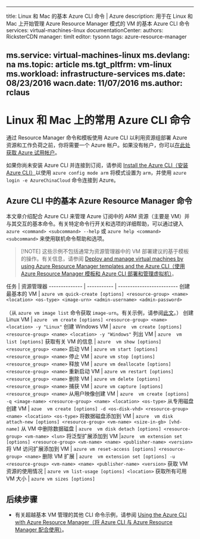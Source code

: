 <!-- ARM: tested -->

---
title: Linux 和 Mac 的基本 Azure CLI 命令 | Azure
description: 用于在 Linux 和 Mac 上开始管理 Azure Resource Manager 模式的 VM 的基本 Azure CLI 命令
services: virtual-machines-linux
documentationCenter: 
authors: RicksterCDN
manager: timlt
editor: tysonn
tags: azure-resource-manager

ms.service: virtual-machines-linux
ms.devlang: na
ms.topic: article
ms.tgt_pltfrm: vm-linux
ms.workload: infrastructure-services
ms.date: 08/23/2016
wacn.date: 11/07/2016
ms.author: rclaus
---

# Linux 和 Mac 上的常用 Azure CLI 命令

通过 Resource Manager 命令和模板使用 Azure CLI 以利用资源组部署 Azure 资源和工作负荷之前，你将需要一个 Azure 帐户。如果没有帐户，你可以[在此处获取 Azure 试用帐户](https://www.azure.cn/pricing/1rmb-trial/)。

如果你尚未安装 Azure CLI 并连接到订阅，请参阅 [Install the Azure CLI（安装 Azure CLI）](../xplat-cli-install.md)以使用 `azure config mode arm` 将模式设置为 `arm`，并使用 `azure login -e AzureChinaCloud` 命令连接到 Azure。

## Azure CLI 中的基本 Azure Resource Manager 命令

本文章介绍配合 Azure CLI 来管理 Azure 订阅中的 ARM 资源（主要是 VM）并与其交互的基本命令。有关特定命令行开关和选项的详细帮助，可以通过键入 `azure <command> <subcommand> --help` 或 `azure help <command> <subcommand>` 来使用联机命令帮助和选项。

> [!NOTE] 这些示例不包括通常为资源管理器中的 VM 部署建议的基于模板的操作。有关信息，请参阅 [Deploy and manage virtual machines by using Azure Resource Manager templates and the Azure CLI（使用 Azure Resource Manager 模板和 Azure CLI 部署和管理虚拟机）](./virtual-machines-linux-cli-deploy-templates.md)。

任务 | 资源管理器
-------------- | ----------- | -------------------------
创建最基本的 VM | `azure vm quick-create [options] <resource-group> <name> <location> <os-type> <image-urn> <admin-username> <admin-password>`<br/><br/>（从 `azure vm image list` 命令获取 `image-urn`。有关示例，请参阅[此文](./virtual-machines-linux-cli-ps-findimage.md)。）
创建 Linux VM | `azure  vm create [options] <resource-group> <name> <location> -y "Linux"`
创建 Windows VM | `azure  vm create [options] <resource-group> <name> <location> -y "Windows"`
列出 VM | `azure  vm list [options]`
获取有关 VM 的信息 | `azure  vm show [options] <resource_group> <name>`
启动 VM | `azure vm start [options] <resource_group> <name>`
停止 VM | `azure vm stop [options] <resource_group> <name>`
释放 VM | `azure vm deallocate [options] <resource-group> <name>`
重新启动 VM | `azure vm restart [options] <resource_group> <name>`
删除 VM | `azure vm delete [options] <resource_group> <name>`
捕获 VM | `azure vm capture [options] <resource_group> <name>`
从用户映像创建 VM | `azure  vm create [options] -q <image-name> <resource-group> <name> <location> <os-type>`
从专用磁盘创建 VM | `azue  vm create [options] -d <os-disk-vhd> <resource-group> <name> <location> <os-type>`
将数据磁盘添加到 VM | `azure  vm disk attach-new [options] <resource-group> <vm-name> <size-in-gb> [vhd-name]`
从 VM 中删除数据磁盘 | `azure  vm disk detach [options] <resource-group> <vm-name> <lun>`
将泛型扩展添加到 VM |`azure  vm extension set [options] <resource-group> <vm-name> <name> <publisher-name> <version>`
将 VM 访问扩展添加到 VM | `azure vm reset-access [options] <resource-group> <name>`
删除 VM 扩展 | `azure  vm extension set [options] -u <resource-group> <vm-name> <name> <publisher-name> <version>`
获取 VM 资源的使用情况 | `azure vm list-usage [options] <location>`
获取所有可用 VM 大小 | `azure vm sizes [options]`

## 后续步骤

* 有关超越基本 VM 管理的其他 CLI 命令示例，请参阅 [Using the Azure CLI with Azure Resource Manager（将 Azure CLI 与 Azure Resource Manager 配合使用）](./azure-cli-arm-commands.md)。

<!---HONumber=Mooncake_0620_2016-->